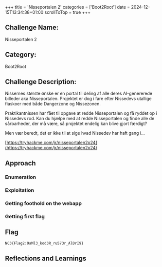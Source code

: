 +++
title = 'Nisseportalen 2'
categories = ['Boot2Root']
date = 2024-12-15T13:34:38+01:00
scrollToTop = true
+++

## Challenge Name:

Nisseportalen 2

## Category:

Boot2Root

## Challenge Description:

Nissernes største ønske er en portal til deling af alle deres AI-genererede billeder aka Nisseportalen. Projektet er dog i fare efter Nissedevs utallige fiaskoer med både Dangerzone og Nissezonen.

Praktikantnissen har fået til opgave at redde Nisseportalen og få ryddet op i Nissedevs rod. Kan du hjælpe med at redde Nisseportalen og finde alle de sårbarheder, der må være, så projektet endelig kan blive gjort færdigt?

Men vær beredt, det er ikke til at sige hvad Nissedev har haft gang i...

[https://tryhackme.com/jr/nisseportalen2o24](https://tryhackme.com/jr/nisseportalen2o24)

## Approach

### Enumeration

### Exploitation

### Getting foothold on the webapp

### Getting first flag

## Flag

```text
NC3{Flag2:9aMl3_kod3R_ru573r_AlDrI9}
```

## Reflections and Learnings
